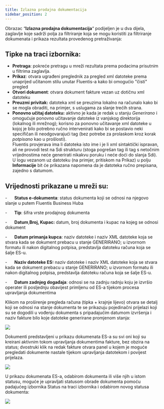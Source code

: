 ```yaml
---
title: Izlazna prodajna dokumentacija
sidebar_position: 2
---
```


Obrazac “**Izlazna prodajna dokumentacija**“ podijeljen je u dva dijela, zaglavlje koje sadrži polja za filtriranje koja se mogu koristiti za filtriranje dokumenata i prikaza rezultata provedenog pretraživanja:  

## Tipke na traci izbornika:

- **Pretraga**: pokreće pretragu u mreži rezultata prema podacima prisutnim u filtrima zaglavlja.  
- **Prikaz**: otvara ugrađeni preglednik za pregled xml datoteke prema unaprijed učitanom stilu unutar Fluentis-a kako bi omogućio "čisti" pregled  
- **Otvori dokument**: otvara dokument fakture vezan uz dotičnu xml datoteku  
- **Preuzmi privitak:**  datoteka xml se preuzima lokalno na računalo kako bi se mogla obraditi, na primjer, s uslugama za slanje trećih strana.  
- **Ponovno učitaj datoteku:** aktivno je kada je redak u stanju *Generirano*  i omogućuje ponovno učitavanje datoteke iz vanjskog direktorija (lokalnog ili mrežnog); korisno za ponovno učitavanje xml datoteke u kojoj je bilo potrebno ručno intervenirati kako bi se postavio neki specifičan ili neodgovarajući tag (bez potrebe za prolaskom kroz korak *potpisano* kao u prošlosti).  
Fluentis provjerava ima li datoteka isto ime i je li xml sintaktički ispravan, ali ne provodi test na Sdi strukturu (stoga pogrešan tag ili tag s netočnim vrijednostima neće generirati nikakvu poruku i neće doći do slanja Sdi). U logu vezanom uz datoteku (na primjer, pritiskom na Prikaz) u polju **Informacije** bit će prikazana napomena da je datoteka ručno prepisana, zajedno s datumom.  


## Vrijednosti prikazane u mreži su:  

-      **Status e-dokumenta**: status dokumenta koji se odnosi na njegovo slanje u putem Fluentis Business Huba  

-      **Tip**: šifra vrste prodajnog dokumenta

-      **Datum**,**Broj, Kupac:** datum, broj dokumenta i kupac na kojeg se odnosi dokument

-      **Datum primanja kupca**: naziv datoteke i naziv XML datoteke koja se stvara kada se dokument prebacu u stanje GENERIRANO; u izvornom formatu ili nakon digitalnog potpisa, predstavlja datoteku računa koja se šalje ES-u. 

-      **Naziv datoteke ES:** naziv datoteke i naziv XML datoteke koja se stvara kada se dokument prebacu u stanje GENERIRANO; u izvornom formatu ili nakon digitalnog potpisa, predstavlja datoteku računa koja se šalje ES-u.

-      **Datum zadnjeg događaja**: odnosi se na zadnju radnju koju je izvršio operater ili posljednju obavijest primljenu od ES-a tijekom procesa upravljanja dokumentima

Klikom na proširenje pregleda računa (tipka + krajnje lijevo) otvara se detalj koji se odnosi na stanje dokumenta te se prikazuju pojedinačni prijelazi koji su se dogodili u vođenju dokumenta s pripadajućim datumom izvršenja i naziv fakture bilo koje datoteke generirane promjenom stanja:

![](/img/it-it/finance-area/sdi-documents/outgoing-sales-documents/image02.png)

Dokumenti predstavljeni u prikazu dokumenata ES-a su svi oni koji su kreirani aktivnim tokom upravljanja dokumentima fakture, bez obzira na status; dvostruki klik na redak fakture otvara panel u kojem je moguće pregledati dokumente nastale tijekom upravljanja datotekom i povijest prijelaza.

![](/img/it-it/finance-area/sdi-documents/outgoing-sales-documents/image03.png)

U prikazu dokumenata ES-a, odabirom dokumenta ili više njih u istom statusu, moguće je upravljati statusom obrade dokumenta pomoću padajućeg izbornika Status na traci izbornika i odabirom novog statusa dokumenta:

![](/img/it-it/finance-area/sdi-documents/outgoing-sales-documents/image04.png)







